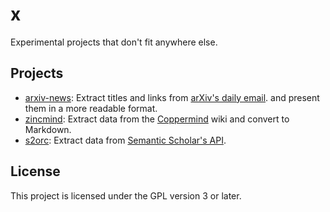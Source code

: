 # x

Experimental projects that don't fit anywhere else.

## Projects

- [arxiv-news](arxiv-news/README.md): Extract titles and links from [arXiv's daily
  email](https://arxiv.org/help/subscribe). and present them in a more readable format.
- [zincmind](zincmind/README.md): Extract data from the
  [Coppermind](https://coppermind.net/wiki/Main_Page) wiki and convert to Markdown.
- [s2orc](s2orc/README.md): Extract data from [Semantic Scholar's
  API](https://api.semanticscholar.org/api-docs/).

## License

This project is licensed under the GPL version 3 or later.

